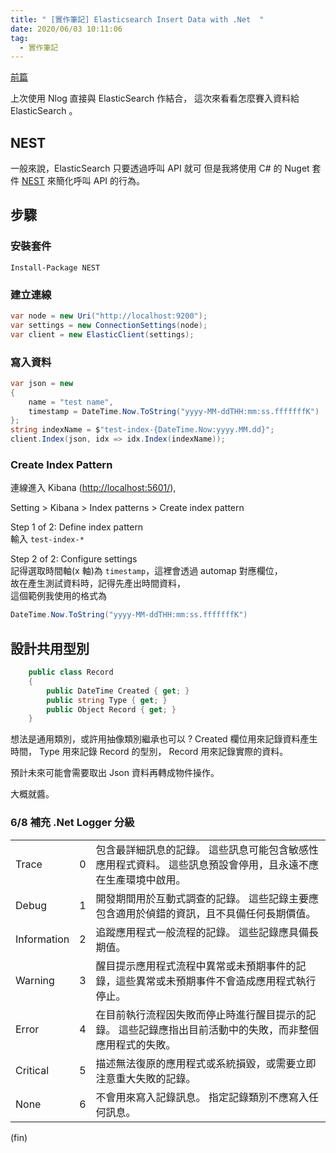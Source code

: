 ```yaml
---
title: " [實作筆記] Elasticsearch Insert Data with .Net  "
date: 2020/06/03 10:11:06
tag:
  - 實作筆記
---
```


[前篇](https://blog.marsen.me/2020/05/13/2020/dotnet_logger_with_elasticsearch_kibana/)

上次使用 Nlog 直接與 ElasticSearch 作結合，
這次來看看怎麼賽入資料給 ElasticSearch 。

## NEST

一般來說，ElasticSearch 只要透過呼叫 API 就可
但是我將使用 C# 的 Nuget 套件 [NEST](https://www.elastic.co/guide/en/elasticsearch/client/net-api/current/introduction.html) 來簡化呼叫 API 的行為。

## 步驟

### 安裝套件

```shell
Install-Package NEST
```

### 建立連線

```csharp
var node = new Uri("http://localhost:9200");
var settings = new ConnectionSettings(node);
var client = new ElasticClient(settings);
```

### 寫入資料

```csharp
var json = new
{
    name = "test name",
    timestamp = DateTime.Now.ToString("yyyy-MM-ddTHH:mm:ss.fffffffK")
};
string indexName = $"test-index-{DateTime.Now:yyyy.MM.dd}";
client.Index(json, idx => idx.Index(indexName));
```

### Create Index Pattern

連線進入 Kibana (<http://localhost:5601/>),

Setting > Kibana > Index patterns > Create index pattern

Step 1 of 2: Define index pattern  
輸入 `test-index-*`

Step 2 of 2: Configure settings  
記得選取時間軸(x 軸)為 `timestamp`，這裡會透過 automap 對應欄位，  
故在產生測試資料時，記得先產出時間資料，  
這個範例我使用的格式為

```csharp
DateTime.Now.ToString("yyyy-MM-ddTHH:mm:ss.fffffffK")
```

## 設計共用型別

```csharp
    public class Record
    {
        public DateTime Created { get; }
        public string Type { get; }
        public Object Record { get; }
    }
```

想法是通用類別，或許用抽像類別繼承也可以 ?
Created 欄位用來記錄資料產生時間，
Type 用來記錄 Record 的型別，
Record 用來記錄實際的資料。

預計未來可能會需要取出 Json 資料再轉成物件操作。

大概就醬。

### 6/8 補充 .Net Logger 分級

|             |     |                                                                                                              |
| ----------- | --- | ------------------------------------------------------------------------------------------------------------ |
| Trace       | 0   | 包含最詳細訊息的記錄。 這些訊息可能包含敏感性應用程式資料。 這些訊息預設會停用，且永遠不應在生產環境中啟用。 |
| Debug       | 1   | 開發期間用於互動式調查的記錄。 這些記錄主要應包含適用於偵錯的資訊，且不具備任何長期價值。                    |
| Information | 2   | 追蹤應用程式一般流程的記錄。 這些記錄應具備長期值。                                                          |
| Warning     | 3   | 醒目提示應用程式流程中異常或未預期事件的記錄，這些異常或未預期事件不會造成應用程式執行停止。                 |
| Error       | 4   | 在目前執行流程因失敗而停止時進行醒目提示的記錄。 這些記錄應指出目前活動中的失敗，而非整個應用程式的失敗。    |
| Critical    | 5   | 描述無法復原的應用程式或系統損毀，或需要立即注意重大失敗的記錄。                                             |
| None        | 6   | 不會用來寫入記錄訊息。 指定記錄類別不應寫入任何訊息。                                                        |

(fin)
